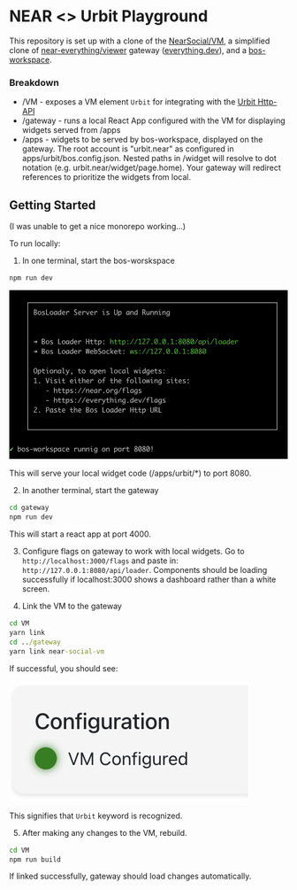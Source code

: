 # NEAR <> Urbit Playground

This repository is set up with a clone of the [NearSocial/VM](https://github.com/NearSocial/VM), a simplified clone of [near-everything/viewer](https://github.com/near-everything/viewer) gateway ([everything.dev](https://everything.dev)), and a [bos-workspace](https://github.com/nearbuilders/bos-workspace).

### Breakdown

- /VM - exposes a VM element `Urbit` for integrating with the [Urbit Http-API](https://developers.urbit.org/guides/additional/http-api-guide)
- /gateway - runs a local React App configured with the VM for displaying widgets served from /apps
- /apps - widgets to be served by bos-workspace, displayed on the gateway. The root account is "urbit.near" as configured in apps/urbit/bos.config.json. Nested paths in /widget will resolve to dot notation (e.g. urbit.near/widget/page.home). Your gateway will redirect references to prioritize the widgets from local.

## Getting Started

(I was unable to get a nice monorepo working...)

To run locally:

1. In one terminal, start the bos-worskspace

```cmd
npm run dev
```

![bos-workspace](./assets/bos-workspace.png)

This will serve your local widget code (/apps/urbit/*) to port 8080.

2. In another terminal, start the gateway

```cmd
cd gateway
npm run dev
```

This will start a react app at port 4000.

3. Configure flags on gateway to work with local widgets. Go to `http://localhost:3000/flags` and paste in: `http://127.0.0.1:8080/api/loader`. Components should be loading successfully if localhost:3000 shows a dashboard rather than a white screen.

4. Link the VM to the gateway

```cmd
cd VM
yarn link
cd ../gateway
yarn link near-social-vm
```
If successful, you should see:

![vm-configured](./assets/vm-configured.png)

This signifies that `Urbit` keyword is recognized.

5. After making any changes to the VM, rebuild.

```cmd
cd VM
npm run build
```
If linked successfully, gateway should load changes automatically.
